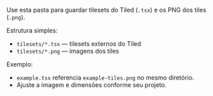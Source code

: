 Use esta pasta para guardar tilesets do Tiled (`.tsx`) e os PNG dos tiles (`.png`).

Estrutura simples:
- `tilesets/*.tsx` — tilesets externos do Tiled
- `tilesets/*.png` — imagens dos tiles

Exemplo:
- `example.tsx` referencia `example-tiles.png` no mesmo diretório.
- Ajuste a imagem e dimensões conforme seu projeto.

